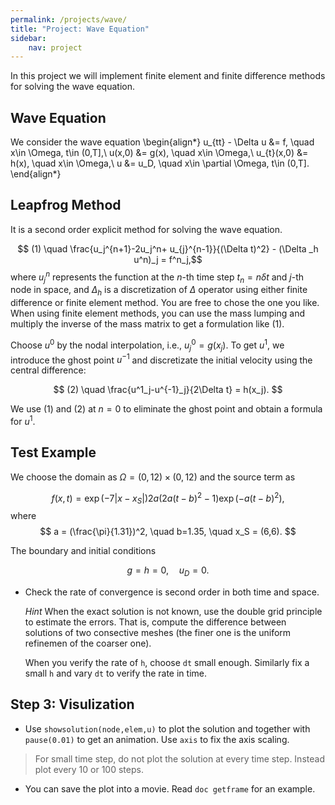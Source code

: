 ```yaml
---
permalink: /projects/wave/
title: "Project: Wave Equation"
sidebar:
    nav: project
---
```


In this project we will implement finite element and finite difference methods for solving the wave equation. 

## Wave Equation

We consider the wave equation
\begin{align*}
u_{tt} - \Delta u &= f, \quad x\in \Omega, t\in (0,T],\\
u(x,0) &= g(x), \quad x\in \Omega,\\
u_{t}(x,0) &= h(x), \quad x\in \Omega,\\
u &= u_D, \quad x\in \partial \Omega, t\in (0,T].
\end{align*}

## Leapfrog Method

It is a second order explicit method for solving the wave equation. 

$$ (1) \quad \frac{u_j^{n+1}-2u_j^n+ u_{j}^{n-1}}{(\Delta t)^2} - (\Delta _h u^n)_j
= f^n_j,$$
where $u_j^n$ represents the function at the $n$-th time step $t_n = n\delta t$ and $j$-th node in space, and $\Delta _h$ is a discretization of $\Delta$ operator using either finite difference or finite element method. You are free to chose the one you like. When using finite element methods, you can use the mass lumping and multiply the inverse of the mass matrix to get a formulation like (1).

Choose $u^0$ by the nodal interpolation, i.e., $u^0_j=g(x_j)$. To get
$u^1$, we introduce the ghost point $u^{-1}$ and discretizate the
initial velocity using the central difference:

$$ (2) \quad \frac{u^1_j-u^{-1}_j}{2\Delta t} = h(x_j). $$

We use (1) and (2) at $n =0$ to eliminate the ghost point and obtain a
formula for $u^1$. 

## Test Example

We choose the domain as $\Omega = (0,12)\times (0,12)$ and the source term as

$$ f(x,t) = \exp(-7|x-x_S|) 2a(2a(t-b)^2-1)\exp(-a(t-b)^2), $$ where
$$ a = (\frac{\pi}{1.31})^2, \quad b=1.35, \quad x_S = (6,6). $$

The boundary and initial conditions

$$ g = h = 0, \quad u_D = 0. $$

* Check the rate of convergence is second order in both time and space. 

    *Hint* When the exact solution is not known, use the double grid principle to estimate the errors. That is, compute the difference between solutions of two consective meshes (the finer one is the uniform refinemen of the coarser one). 

    When you verify the rate of `h`, choose `dt` small enough. Similarly fix a small `h` and vary `dt` to verify the rate in time. 

## Step 3: Visulization

- Use `showsolution(node,elem,u)` to plot the solution and together with `pause(0.01)` to get an animation. Use `axis` to fix the axis scaling.

> For small time step, do not plot the solution at every time step. Instead plot every 10 or 100 steps.

- You can save the plot into a movie. Read `doc getframe` for an example.
